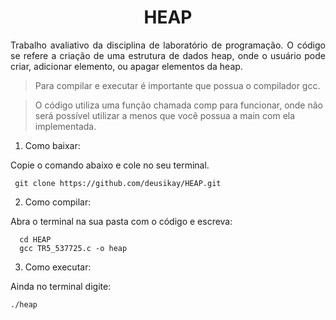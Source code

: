 
<h1 align="center">
    <a>HEAP</a>
</h1>
<p align="justify">Trabalho avaliativo da disciplina de laboratório de programação. O código se refere a criação de uma estrutura de dados heap, onde o usuário pode criar, adicionar elemento, ou apagar elementos da heap.</p>

> Para compilar e executar é importante que possua o compilador gcc.

> O código utiliza uma função chamada comp para funcionar, onde não será possível utilizar a menos que você possua a main com ela implementada.

1. Como baixar:

Copie o comando abaixo e cole no seu terminal.

     git clone https://github.com/deusikay/HEAP.git


2. Como compilar:

 Abra o terminal na sua pasta com o código e escreva:
	
      cd HEAP
      gcc TR5_537725.c -o heap
    
3. Como executar:

 Ainda no terminal digite:
	
  
    ./heap
  
